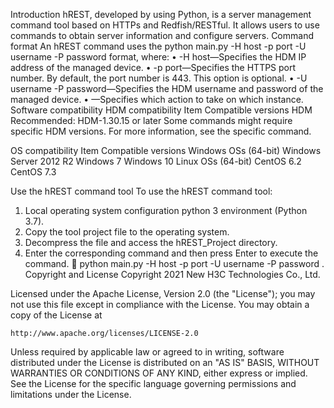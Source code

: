 Introduction
hREST, developed by using Python, is a server management command tool based on HTTPs and Redfish/RESTful. It allows users to use commands to obtain server information and configure servers.
Command format
An hREST command uses the python main.py -H host -p port -U username -P password <command> format, where:
•	-H host—Specifies the HDM IP address of the managed device.
•	-p port—Specifies the HTTPS port number. By default, the port number is 443. This option is optional.
•	-U username -P password—Specifies the HDM username and password of the managed device.
•	<command>—Specifies which action to take on which instance.
Software compatibility
HDM compatibility
Item	Compatible versions
HDM	Recommended: HDM-1.30.15 or later
Some commands might require specific HDM versions. For more information, see the specific command.

OS compatibility
Item	Compatible versions
Windows OSs (64-bit)	Windows Server 2012 R2
Windows 7
Windows 10
Linux OSs (64-bit)	CentOS 6.2
CentOS 7.3

Use the hREST command tool
To use the hREST command tool:
1.	Local operating system configuration python 3 environment (Python 3.7).
2.	Copy the tool project file to the operating system. 
3.	Decompress the file and access the hREST_Project directory.
4.	Enter the corresponding command and then press Enter to execute the command.
	python main.py -H host -p port -U username -P password <command>.
Copyright and License
Copyright 2021 New H3C Technologies Co., Ltd.

Licensed under the Apache License, Version 2.0 (the "License");
you may not use this file except in compliance with the License.
You may obtain a copy of the License at

    http://www.apache.org/licenses/LICENSE-2.0

Unless required by applicable law or agreed to in writing, software
distributed under the License is distributed on an "AS IS" BASIS,
WITHOUT WARRANTIES OR CONDITIONS OF ANY KIND, either express or implied.
See the License for the specific language governing permissions and
limitations under the License.

